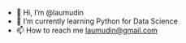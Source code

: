 - 👋 Hi, I’m @laumudin
- 🌱 I’m currently learning Python for Data Science 
- 📫 How to reach me laumudin@gmail.com

<!---
laumudin/laumudin is a ✨ special ✨ repository because its `README.md` (this file) appears on your GitHub profile.
You can click the Preview link to take a look at your changes.
--->

